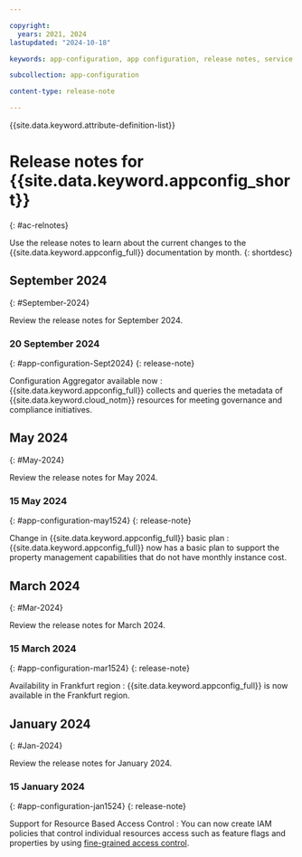 ```yaml
---

copyright:
  years: 2021, 2024
lastupdated: "2024-10-18"

keywords: app-configuration, app configuration, release notes, service updates, service bulletin

subcollection: app-configuration

content-type: release-note

---
```


{{site.data.keyword.attribute-definition-list}}

# Release notes for {{site.data.keyword.appconfig_short}}
{: #ac-relnotes}

Use the release notes to learn about the current changes to the {{site.data.keyword.appconfig_full}} documentation by month.
{: shortdesc}

## September 2024
{: #September-2024}

Review the release notes for September 2024.

### 20 September 2024
{: #app-configuration-Sept2024}
{: release-note}

Configuration Aggregator available now
:   {{site.data.keyword.appconfig_full}} collects and queries the metadata of {{site.data.keyword.cloud_notm}} resources for meeting governance and compliance initiatives.

## May 2024
{: #May-2024}

Review the release notes for May 2024.

### 15 May 2024
{: #app-configuration-may1524}
{: release-note}

Change in {{site.data.keyword.appconfig_full}} basic plan
:   {{site.data.keyword.appconfig_full}} now has a basic plan to support the property management capabilities that do not have monthly instance cost.



## March 2024
{: #Mar-2024}

Review the release notes for March 2024.

### 15 March 2024
{: #app-configuration-mar1524}
{: release-note}

Availability in Frankfurt region
:   {{site.data.keyword.appconfig_full}} is now available in the Frankfurt region.

## January 2024
{: #Jan-2024}

Review the release notes for January 2024.

### 15 January 2024
{: #app-configuration-jan1524}
{: release-note}

Support for Resource Based Access Control
:   You can now create IAM policies that control individual resources access such as feature flags and properties by using [fine-grained access control](/docs/app-configuration?topic=app-configuration-ac-service-access-management).
